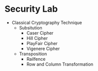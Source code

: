 # Security Lab

- Classical Cryptography Technique
  - Subsitution
    - Caser Cipher
    - Hill Cipher
    - PlayFair Cipher
    - Vigenere Cipher
  - Transposition
    - Railfence
    - Row and Column Transformation
